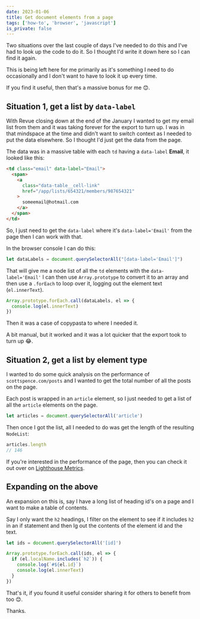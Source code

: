 ```yaml
---
date: 2023-01-06
title: Get document elements from a page
tags: ['how-to', 'browser', 'javascript']
is_private: false
---
```


Two situations over the last couple of days I've needed to do this and
I've had to look up the code to do it. So I thought I'd write it down
here so I can find it again.

This is being left here for me primarily as it's something I need to
do occasionally and I don't want to have to look it up every time.

If you find it useful, then that's a massive bonus for me 😊.

## Situation 1, get a list by `data-label`

With Revue closing down at the end of the January I wanted to get my
email list from them and it was taking forever for the export to turn
up. I was in that mindspace at the time and didn't want to switch
context as I needed to put the data elsewhere. So I thought I'd just
get the data from the page.

The data was in a massive table with each `td` having a `data-label`
**Email**, it looked like this:

```html
<td class="email" data-label="Email">
  <span>
    <a
      class="data-table__cell-link"
      href="/app/lists/654321/members/987654321"
    >
      someemail@hotmail.com
    </a>
  </span>
</td>
```

So, I just need to get the `data-label` where it's
`data-label='Email'` from the page then I can work with that.

In the browser console I can do this:

```js
let dataLabels = document.querySelectorAll("[data-label='Email']")
```

That will give me a node list of all the `td` elements with the
`data-label='Email'` I can then use `Array.prototype` to convert it to
an array and then use a `.forEach` to loop over it, logging out the
element text (`el.innerText`).

```js
Array.prototype.forEach.call(dataLabels, el => {
  console.log(el.innerText)
})
```

Then it was a case of copypasta to where I needed it.

A bit manual, but it worked and it was a lot quicker that the export
took to turn up 😂.

## Situation 2, get a list by element type

I wanted to do some quick analysis on the performance of
`scottspence.com/posts` and I wanted to get the total number of all
the posts on the page.

Each post is wrapped in an `article` element, so I just needed to get
a list of all the `article` elements on the page.

```js
let articles = document.querySelectorAll('article')
```

Then once I got the list, all I needed to do was get the length of the
resulting `NodeList`:

```js
articles.length
// 146
```

If you're interested in the performance of the page, then you can
check it out over on [Lighthouse Metrics].

## Expanding on the above

An expansion on this is, say I have a long list of heading id's on a
page and I want to make a table of contents.

Say I only want the `h2` headings, I filter on the element to see if
it includes `h2` in an if statement and then lg out the contents of
the element id and the text.

```js
let ids = document.querySelectorAll('[id]')

Array.prototype.forEach.call(ids, el => {
  if (el.localName.includes(`h2`)) {
    console.log(`#${el.id}`)
    console.log(el.innerText)
  }
})
```

That's it, if you found it useful consider sharing it for others to
benefit from too 😊.

Thanks.

<!-- Links -->

[lighthouse metrics]:
  https://lighthouse-metrics.com/lighthouse/checks/4fad27cb-2c64-456c-bacf-73dee564c945
